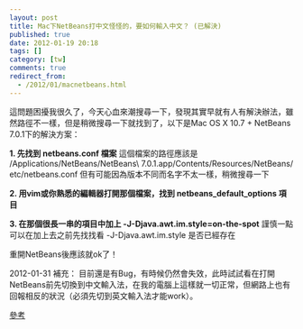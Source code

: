 ```yaml
---
layout: post
title: Mac下NetBeans打中文怪怪的，要如何輸入中文？ (已解決)
published: true
date: 2012-01-19 20:18
tags: []
category: [tw]
comments: true
redirect_from:
  - /2012/01/macnetbeans.html
---
```



這問題困擾我很久了，今天心血來潮搜尋一下，發現其實早就有人有解決辦法，雖然路徑不一樣，但是稍微搜尋一下就找到了，以下是Mac OS X 10.7 + NetBeans 7.0.1下的解決方案：

**1. 先找到 netbeans.conf 檔案**
這個檔案的路徑應該是 /Applications/NetBeans/NetBeans\ 7.0.1.app/Contents/Resources/NetBeans/etc/netbeans.conf
但有可能因為版本不同而名字不太一樣，稍微搜尋一下

**2. 用vim或你熟悉的編輯器打開那個檔案，找到 netbeans_default_options 項目**

**3. 在那個很長一串的項目中加上 -J-Djava.awt.im.style=on-the-spot**
謹慎一點可以在加上去之前先找找看 -J-Djava.awt.im.style 是否已經存在

重開NetBeans後應該就ok了！


2012-01-31 補充：
目前還是有Bug，有時候仍然會失效，此時試試看在打開NetBeans前先切換到中文輸入法，在我的電腦上這樣就一切正常，但網路上也有回報相反的狀況（必須先切到英文輸入法才能work）。

[參考][1]



[1]: http://www.douban.com/note/82403581/

